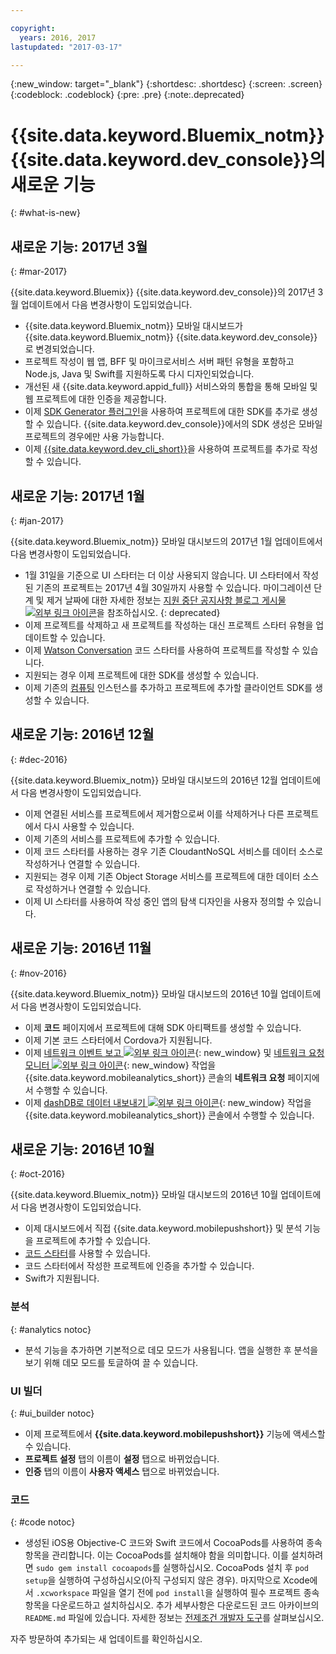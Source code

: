 ```yaml
---

copyright:
  years: 2016, 2017
lastupdated: "2017-03-17"

---
```

{:new_window: target="_blank"}
{:shortdesc: .shortdesc}
{:screen: .screen}
{:codeblock: .codeblock}
{:pre: .pre}
{:note:.deprecated}

# {{site.data.keyword.Bluemix_notm}} {{site.data.keyword.dev_console}}의 새로운 기능
{: #what-is-new}


## 새로운 기능: 2017년 3월
{: #mar-2017}

{{site.data.keyword.Bluemix}} {{site.data.keyword.dev_console}}의 2017년 3월 업데이트에서 다음 변경사항이 도입되었습니다. 

   * {{site.data.keyword.Bluemix_notm}} 모바일 대시보드가 {{site.data.keyword.Bluemix_notm}} {{site.data.keyword.dev_console}}로 변경되었습니다. 
   * 프로젝트 작성이 웹 앱, BFF 및 마이크로서비스 서버 패턴 유형을 포함하고 Node.js, Java 및 Swift를 지원하도록 다시 디자인되었습니다. 
   * 개선된 새 {{site.data.keyword.appid_full}} 서비스와의 통합을 통해 모바일 및 웹 프로젝트에 대한 인증을 제공합니다. 
   * 이제 [SDK Generator 플러그인](sdk_cli.html)을 사용하여 프로젝트에 대한 SDK를 추가로 생성할 수 있습니다. {{site.data.keyword.dev_console}}에서의 SDK 생성은 모바일 프로젝트의 경우에만 사용 가능합니다. 
   * 이제 [{{site.data.keyword.dev_cli_short}}](dev_cli.html)을 사용하여 프로젝트를 추가로 작성할 수 있습니다. 


## 새로운 기능: 2017년 1월
{: #jan-2017}

{{site.data.keyword.Bluemix_notm}} 모바일 대시보드의 2017년 1월 업데이트에서 다음 변경사항이 도입되었습니다. 

   * 1월 31일을 기준으로 UI 스타터는 더 이상 사용되지 않습니다. UI 스타터에서 작성된 기존의 프로젝트는 2017년 4월 30일까지 사용할 수 있습니다. 마이그레이션 단계 및 제거 날짜에 대한 자세한 정보는 [지원 중단 공지사항 블로그 게시물 ![외부 링크 아이콘](../icons/launch-glyph.svg "외부 링크 아이콘")](https://www.ibm.com/blogs/bluemix/2017/01/bluemix-mobile-dashboard-update/)을 참조하십시오.
{: deprecated}
   * 이제 프로젝트를 삭제하고 새 프로젝트를 작성하는 대신 프로젝트 스타터 유형을 업데이트할 수 있습니다. 
   * 이제 [Watson Conversation](tutorial_conversation.html) 코드 스타터를 사용하여 프로젝트를 작성할 수 있습니다. 
   * 지원되는 경우 이제 프로젝트에 대한 SDK를 생성할 수 있습니다. 
   * 이제 기존의 [컴퓨팅](sdk_compute.html) 인스턴스를 추가하고 프로젝트에 추가할 클라이언트 SDK를 생성할 수 있습니다. 


## 새로운 기능: 2016년 12월
{: #dec-2016}

{{site.data.keyword.Bluemix_notm}} 모바일 대시보드의 2016년 12월 업데이트에서 다음 변경사항이 도입되었습니다. 

   * 이제 연결된 서비스를 프로젝트에서 제거함으로써 이를 삭제하거나 다른 프로젝트에서 다시 사용할 수 있습니다.  
   * 이제 기존의 서비스를 프로젝트에 추가할 수 있습니다. 
   * 이제 코드 스타터를 사용하는 경우 기존 CloudantNoSQL 서비스를 데이터 소스로 작성하거나 연결할 수 있습니다. 
   * 지원되는 경우 이제 기존 Object Storage 서비스를 프로젝트에 대한 데이터 소스로 작성하거나 연결할 수 있습니다. 
   * 이제 UI 스타터를 사용하여 작성 중인 앱의 탐색 디자인을 사용자 정의할 수 있습니다.  
   

## 새로운 기능: 2016년 11월
{: #nov-2016}

{{site.data.keyword.Bluemix_notm}} 모바일 대시보드의 2016년 10월 업데이트에서 다음 변경사항이 도입되었습니다. 

   * 이제 **코드** 페이지에서 프로젝트에 대해 SDK 아티팩트를 생성할 수 있습니다.
   * 이제 기본 코드 스타터에서 Cordova가 지원됩니다.
   * 이제 [네트워크 이벤트 보고 ![외부 링크 아이콘](../icons/launch-glyph.svg "외부 링크 아이콘")](/docs/services/mobileanalytics/sdk.html#network-requests){: new_window} 및 [네트워크 요청 모니터 ![외부 링크 아이콘](../icons/launch-glyph.svg "외부 링크 아이콘")](/docs/services/mobileanalytics/app-monitoring.html#monitor-network-requests){: new_window} 작업을 {{site.data.keyword.mobileanalytics_short}} 콘솔의 **네트워크 요청** 페이지에서 수행할 수 있습니다. 
   * 이제 [dashDB로 데이터 내보내기 ![외부 링크 아이콘](../icons/launch-glyph.svg "외부 링크 아이콘")](/docs/services/mobileanalytics/app-monitoring.html#dashdb){: new_window} 작업을 {{site.data.keyword.mobileanalytics_short}} 콘솔에서 수행할 수 있습니다. 


## 새로운 기능: 2016년 10월
{: #oct-2016}

{{site.data.keyword.Bluemix_notm}} 모바일 대시보드의 2016년 10월 업데이트에서 다음 변경사항이 도입되었습니다. 

   * 이제 대시보드에서 직접 {{site.data.keyword.mobilepushshort}} 및 분석 기능을 프로젝트에 추가할 수 있습니다. 
   * [코드 스타터](starters.html#Code_Starter)를 사용할 수 있습니다. 
   * 코드 스타터에서 작성한 프로젝트에 인증을 추가할 수 있습니다. 
   * Swift가 지원됩니다. 


### 분석
{: #analytics notoc}

   * 분석 기능을 추가하면 기본적으로 데모 모드가 사용됩니다. 앱을 실행한 후 분석을 보기 위해 데모 모드를 토글하여 끌 수 있습니다. 


### UI 빌더
{: #ui_builder notoc}

   * 이제 프로젝트에서 **{{site.data.keyword.mobilepushshort}}** 기능에 액세스할 수 있습니다. 
   * **프로젝트 설정** 탭의 이름이 **설정** 탭으로 바뀌었습니다. 
   * **인증** 탭의 이름이 **사용자 액세스** 탭으로 바뀌었습니다. 


### 코드
{: #code notoc}

   * 생성된 iOS용 Objective-C 코드와 Swift 코드에서 CocoaPods를 사용하여 종속 항목을 관리합니다. 이는 CocoaPods를 설치해야 함을 의미합니다. 이를 설치하려면 `sudo gem install cocoapods`를 실행하십시오. CocoaPods 설치 후 `pod setup`을 실행하여 구성하십시오(아직 구성되지 않은 경우). 마지막으로 Xcode에서 `.xcworkspace` 파일을 열기 전에 `pod install`을 실행하여 필수 프로젝트 종속 항목을 다운로드하고 설치하십시오. 추가 세부사항은 다운로드된 코드 아카이브의 `README.md` 파일에 있습니다. 자세한 정보는 [전제조건 개발자 도구](get_code.html#prereq-dev-tools)를 살펴보십시오. 

자주 방문하여 추가되는 새 업데이트를 확인하십시오. 
